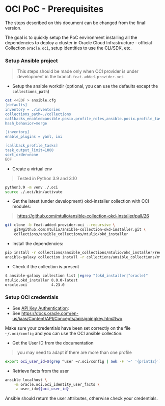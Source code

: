 # OCI PoC - Prerequisites

The steps described on this document can be changed from the final version.

The goal is to quickly setup the PoC environment installing all the dependencies to deploy a cluster in Oracle Cloud Infrastructure - official Collection `oracle.oci`, setup identities to use the CLI/SDK, etc.

### Setup Ansible project

> This steps should be made only when OCI provider is under development in the branch `feat-added-provider-oci`.

- Setup the ansible workdir (optional, you can use the defaults except the `collections_path`)

```bash
cat <<EOF > ansible.cfg
[defaults]
inventory = ./inventories
collections_path=./collections
callbacks_enabled=ansible.posix.profile_roles,ansible.posix.profile_tasks
hash_behavior=merge

[inventory]
enable_plugins = yaml, ini

[callback_profile_tasks]
task_output_limit=1000
sort_order=none
EOF
```

- Create a virtual env

> Tested in Python 3.9 and 3.10

```bash
python3.9 -m venv ./.oci
source ./.oci/bin/activate
```

- Get the latest (under development) okd-installer collection with OCI modules:

> https://github.com/mtulio/ansible-collection-okd-installer/pull/26

```bash
git clone -b feat-added-provider-oci --recursive \
    git@github.com:mtulio/ansible-collection-okd-installer.git \
    collections/ansible_collections/mtulio/okd_installer
```

- Install the dependencies:

```bash
pip install -r collections/ansible_collections/mtulio/okd_installer/requirements.txt
ansible-galaxy collection install -r collections/ansible_collections/mtulio/okd_installer/requirements.yml
```

- Check if the collection is present


```bash
$ ansible-galaxy collection list |egrep "(okd_installer|^oracle)"
mtulio.okd_installer 0.0.0-latest
oracle.oci           4.23.0
```

### Setup OCI credentials

- See [API Key Authentication](https://docs.oracle.com/en-us/iaas/tools/oci-ansible-collection/4.11.0/guides/authentication.html#api-key-authentication):
- See https://docs.oracle.com/en-us/iaas/Content/API/Concepts/apisigningkey.htm#two


Make sure your credentials have been set correctly on the file `~/.oci/config` and you can use the OCI ansible collection:

- Get the User ID from the documentation

> you may need to adapt if there are more than one profile

```bash
export oci_user_id=$(grep ^user ~/.oci/config | awk -F '=' '{print$2}')
```

- Retrieve facts from the user

```bash
ansible localhost \
    -m oracle.oci.oci_identity_user_facts \
    -a user_id=${oci_user_id}
```

Ansible should return the user attributes, otherwise check your credentials.
